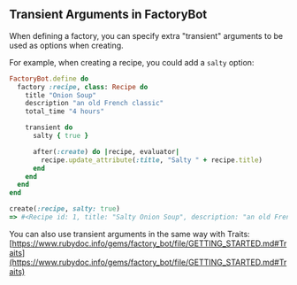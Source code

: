 ## Transient Arguments in FactoryBot

When defining a factory, you can specify extra "transient" arguments to be used as options when creating.

For example, when creating a recipe, you could add a `salty` option:

```ruby
FactoryBot.define do
  factory :recipe, class: Recipe do
    title "Onion Soup"
    description "an old French classic"
    total_time "4 hours"

    transient do
      salty { true }

      after(:create) do |recipe, evaluator|
        recipe.update_attribute(:title, "Salty " + recipe.title)
      end
    end
  end
end

create(:recipe, salty: true)
=> #<Recipe id: 1, title: "Salty Onion Soup", description: "an old French classic", total_time: "4 hours", created_at: "2019-03-19 04:13:20", updated_at: "2019-03-19 04:13:20">
```

You can also use transient arguments in the same way with Traits:
[https://www.rubydoc.info/gems/factory_bot/file/GETTING_STARTED.md#Traits](https://www.rubydoc.info/gems/factory_bot/file/GETTING_STARTED.md#Traits)
